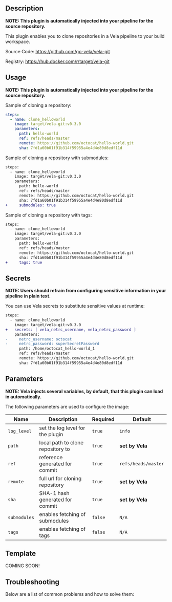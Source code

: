 ## Description

**NOTE: This plugin is automatically injected into your pipeline for the source repository.**

This plugin enables you to clone repositories in a Vela pipeline to your build workspace.

Source Code: https://github.com/go-vela/vela-git

Registry: https://hub.docker.com/r/target/vela-git

## Usage

**NOTE: This plugin is automatically injected into your pipeline for the source repository.**

Sample of cloning a repository:

```yaml
steps:
  - name: clone_helloworld
    image: target/vela-git:v0.3.0
    parameters:
      path: hello-world
      ref: refs/heads/master
      remote: https://github.com/octocat/hello-world.git
      sha: 7fd1a60b01f91b314f59955a4e4d4e80d8edf11d
```

Sample of cloning a repository with submodules:

```diff
steps:
  - name: clone_helloworld
    image: target/vela-git:v0.3.0
    parameters:
      path: hello-world
      ref: refs/heads/master
      remote: https://github.com/octocat/hello-world.git
      sha: 7fd1a60b01f91b314f59955a4e4d4e80d8edf11d
+     submodules: true
```

Sample of cloning a repository with tags:

```diff
steps:
  - name: clone_helloworld
    image: target/vela-git:v0.3.0
    parameters:
      path: hello-world
      ref: refs/heads/master
      remote: https://github.com/octocat/hello-world.git
      sha: 7fd1a60b01f91b314f59955a4e4d4e80d8edf11d
+     tags: true
```

## Secrets

**NOTE: Users should refrain from configuring sensitive information in your pipeline in plain text.**

You can use Vela secrets to substitute sensitive values at runtime:

```diff
steps:
  - name: clone_helloworld
    image: target/vela-git:v0.3.0
+   secrets: [ vela_netrc_username, vela_netrc_password ]
    parameters:
-     netrc_username: octocat
-     netrc_password: superSecretPassword
      path: /home/octocat_hello-world_1
      ref: refs/heads/master
      remote: https://github.com/octocat/hello-world.git
      sha: 7fd1a60b01f91b314f59955a4e4d4e80d8edf11d
```

## Parameters

**NOTE: Vela injects several variables, by default, that this plugin can load in automatically.**

The following parameters are used to configure the image:

| Name         | Description                       | Required | Default             |
| ------------ | --------------------------------- | -------- | ------------------- |
| `log_level`  | set the log level for the plugin  | `true`   | `info`              |
| `path`       | local path to clone repository to | `true`   | **set by Vela**     |
| `ref`        | reference generated for commit    | `true`   | `refs/heads/master` |
| `remote`     | full url for cloning repository   | `true`   | **set by Vela**     |
| `sha`        | SHA-1 hash generated for commit   | `true`   | **set by Vela**     |
| `submodules` | enables fetching of submodules    | `false`  | `N/A`               |
| `tags`       | enables fetching of tags          | `false`  | `N/A`               |

## Template

COMING SOON!

## Troubleshooting

Below are a list of common problems and how to solve them:
